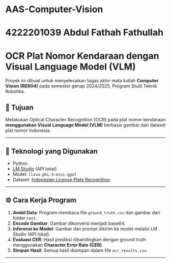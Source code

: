 # AAS-Computer-Vision
# 4222201039 Abdul Fathah Fathullah
# OCR Plat Nomor Kendaraan dengan Visual Language Model (VLM)

Proyek ini dibuat untuk menyelesaikan tugas akhir mata kuliah **Computer Vision (RE604)** pada semester genap 2024/2025, Program Studi Teknik Robotika.

## 🎯 Tujuan

Melakukan Optical Character Recognition (OCR) pada plat nomor kendaraan **menggunakan Visual Language Model (VLM)** berbasis gambar dari dataset plat nomor Indonesia.

---

## 🧠 Teknologi yang Digunakan

- Python
- [LM Studio](https://lmstudio.ai) (API lokal)
- Model: `llava-phi-3-mini-gguf`
- Dataset: [Indonesian License Plate Recognition](https://www.kaggle.com/datasets/juanthomaswijaya/indonesian-license-plate-dataset)

---

## ⚙️ Cara Kerja Program

1. **Ambil Data**: Program membaca file `ground_truth.csv` dan gambar dari folder `test`.
2. **Encode Gambar**: Gambar dikonversi menjadi base64.
3. **Inferensi ke Model**: Gambar dan prompt dikirim ke model melalui LM Studio (API lokal).
4. **Evaluasi CER**: Hasil prediksi dibandingkan dengan ground truth menggunakan **Character Error Rate (CER)**.
5. **Simpan Hasil**: Semua hasil disimpan dalam file `ocr_results.csv`.

---
